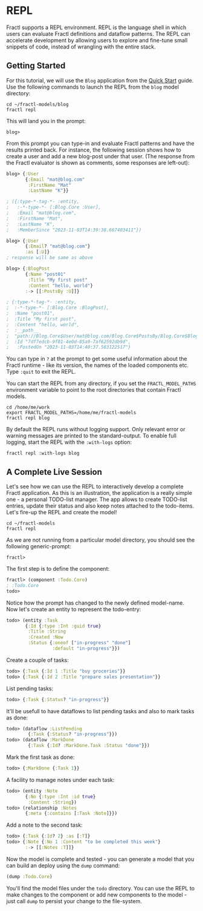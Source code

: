 # REPL

Fractl supports a REPL environment. REPL is the language shell in which users can evaluate Fractl definitions and dataflow patterns.
The REPL can accelerate development by allowing users to explore and fine-tune small snippets of code, instead of wrangling with the entire stack.

## Getting Started

For this tutorial, we will use the `Blog` application from the [Quick Start](quick-start.md) guide.
Use the following commands to launch the REPL from the `blog` model directory:

```shell
cd ~/fractl-models/blog
fractl repl
```

This will land you in the prompt:

```shell
blog>
```

From this prompt you can type-in and evaluate Fractl patterns and have the results printed back. For instance, the following session
shows how to create a user and add a new blog-post under that user. (The response from the Fractl evaluator is shown as comments,
some responses are left-out):

```clojure
blog> {:User
       {:Email "mat@blog.com"
	    :FirstName "Mat"
		:LastName "K"}}

; ({:type-*-tag-*- :entity,
;   :-*-type-*- [:Blog.Core :User],
;   :Email "mat@blog.com",
;   :FirstName "Mat",
;   :LastName "K",
;   :MemberSince "2023-11-03T14:39:38.667403411"})

blog> {:User
       {:Email? "mat@blog.com"}
	   :as [:U]}
; response will be same as above

blog> {:BlogPost
       {:Name "post01"
	    :Title "My first post"
		:Content "hello, world"}
	   :-> [[:PostsBy :U]]}

; {:type-*-tag-*- :entity,
;  :-*-type-*- [:Blog.Core :BlogPost],
;  :Name "post01",
;  :Title "My first post",
;  :Content "hello, world",
;  :__path__
;  "path://Blog.Core$User/mat@blog.com/Blog.Core$PostsBy/Blog.Core$BlogPost/post01",
;  :Id "7df7edcb-9f81-4e0d-85a9-7af62592db9d",
;   :PostedOn "2023-11-03T14:40:37.583122517"}
```

You can type in `?` at the prompt to get some useful information about the Fractl runtime - like its version, the names of the loaded components etc. Type `:quit` to exit the REPL.

You can start the REPL from any directory, if you set the `FRACTL_MODEL_PATHS` environment variable to point to the root directories that contain Fractl models.

```shell
cd /home/me/work
export FRACTL_MODEL_PATHS=/home/me/fractl-models
fractl repl blog
```

By default the REPL runs without logging support. Only relevant error or warning messages are printed to the standard-output.
To enable full logging, start the REPL with the `:with-logs` option:

```shell
fractl repl :with-logs blog
```

## A Complete Live Session

Let's see how we can use the REPL to interactively develop a complete Fractl application. As this is an illustration, the application is a really simple one - a personal TODO-list manager. The app allows to create TODO-list entries, update their status and also keep notes attached to the todo-items. Let's fire-up the REPL and create the model!

```shell
cd ~/fractl-models
fractl repl
```

As we are not running from a particular model directory, you should see the following generic-prompt:

```shell
fractl>
```

The first step is to define the component:

```clojure
fractl> (component :Todo.Core)
; :Todo.Core
todo>
```

Notice how the prompt has changed to the newly defined model-name. Now let's create an entity to represent the todo-entry:

```clojure
todo> (entity :Task
       {:Id {:type :Int :guid true}
	    :Title :String
	    :Created :Now
		:Status {:oneof ["in-progress" "done"]
		         :default "in-progress"}})
```

Create a couple of tasks:

```clojure
todo> {:Task {:Id 1 :Title "buy groceries"}}
todo> {:Task {:Id 2 :Title "prepare sales presentation"}}
```

List pending tasks:

```clojure
todo> {:Task {:Status? "in-progress"}}
```

It'll be usefull to have dataflows to list pending tasks and also to mark tasks as done:

```clojure
todo> (dataflow :ListPending
        {:Task {:Status? "in-progress"}})
todo> (dataflow :MarkDone
        {:Task {:Id? :MarkDone.Task :Status "done"}})
```

Mark the first task as done:

```clojure
todo> {:MarkDone {:Task 1}}
```

A facility to manage notes under each task:

```clojure
todo> (entity :Note
       {:No {:type :Int :id true}
	    :Content :String})
todo> (relationship :Notes
       {:meta {:contains [:Task :Note]}})
```

Add a note to the second task:

```clojure
todo> {:Task {:Id? 2} :as [:T]}
todo> {:Note {:No 1 :Content "to be completed this week"}
       :-> [[:Notes :T]]}
```

Now the model is complete and tested - you can generate a model that you can build an deploy using the `dump` command:

```clojure
(dump :Todo.Core)
```

You'll find the model files under the `todo` directory. You can use the REPL to make changes to the component or add new
components to the model - just call `dump` to persist your change to the file-system.
